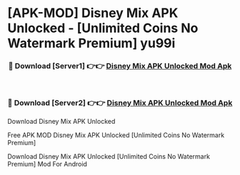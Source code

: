 # [APK-MOD] Disney Mix APK Unlocked - [Unlimited Coins No Watermark Premium] yu99i



<div align="center">
<h3>🔴 Download [Server1] 👉👉 <a href="https://momento.my/?title=Disney_Mix_APK_Unlocked">Disney Mix APK Unlocked Mod Apk</a></h3><br>

<h3>🔴 Download [Server2] 👉👉 <a href="https://momento.my/?title=Disney_Mix_APK_Unlocked">Disney Mix APK Unlocked Mod Apk</a></h3>
</div>



Download Disney Mix APK Unlocked 

Free APK MOD Disney Mix APK Unlocked [Unlimited Coins No Watermark Premium]

Download Disney Mix APK Unlocked [Unlimited Coins No Watermark Premium] Mod For Android
